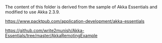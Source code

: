 The content of this folder is derived from the sample of Akka Essentials and modified to use Akka 2.3.9.

https://www.packtpub.com/application-development/akka-essentials

https://github.com/write2munish/Akka-Essentials/tree/master/AkkaRemotingExample
